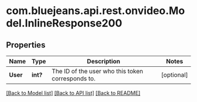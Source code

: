 # com.bluejeans.api.rest.onvideo.Model.InlineResponse200
## Properties

Name | Type | Description | Notes
------------ | ------------- | ------------- | -------------
**User** | **int?** | The ID of the user who this token corresponds to. | [optional] 

[[Back to Model list]](../README.md#documentation-for-models) [[Back to API list]](../README.md#documentation-for-api-endpoints) [[Back to README]](../README.md)

